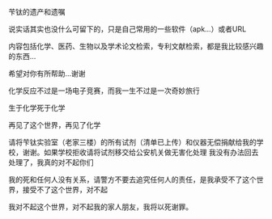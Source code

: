 苄钛的遗产和遗嘱

说实话其实也没什么可留下的，只是自己常用的一些软件（apk…）或者URL

内容包括化学、医药、生物以及学术论文检索，专利文献检索，都是我比较感兴趣的东西…

希望对你有所帮助…谢谢

化学反应不过是一场电子竞赛，而我一生不过是一次奇妙旅行

生于化学死于化学

再见了这个世界，再见了化学

请将苄钛实验室（老家三楼）的所有试剂（清单已上传）和仪器无偿捐献给我的学校，谢谢。如果学校拒收请将试剂移交给公安机关做无害化处理
我没有办法回去处理了，我真的对不起你们

我的死和任何人没有关系，请警方不要去追究任何人的责任，是我承受不了这个世界，接受不了这个世界，对不起

我对不起这个世界，对不起我的家人朋友，我将以死谢罪。
